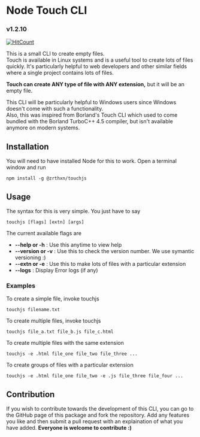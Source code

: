 # Node Touch CLI
### v1.2.10
[![HitCount](http://hits.dwyl.io/zrthxn/touchjs.svg)](http://hits.dwyl.io/zrthxn/touchjs)

This is a small CLI to create empty files.<br>
Touch is available in Linux systems and is a useful tool to create lots of files quickly. It's particularly helpful to web developers and 
other similar fields where a single project contains lots of files.

**Touch can create ANY type of file with ANY extension,** but it will be an empty file.

This CLI will be particularly helpful to Windows users since Windows doesn't come with such a functionality. <br>
Also, this was inspired from Borland's Touch CLI which used to come bundled with the Borland TurboC++ 4.5 compiler, but isn't available anymore on modern systems.


## Installation
You will need to have installed Node for this to work. Open a terminal window and run
```
npm install -g @zrthxn/touchjs
```


## Usage
The syntax for this is very simple. You just have to say
```
touchjs [flags] [extn] [args]
```

The current available flags are
- **--help or -h** : Use this anytime to view help
- **--version or -v** : Use this to check the version number. We use symantic versioning :)
- **--extn or -e** : Use this to make lots of files with a particular extension
- **--logs** : Display Error logs (if any)

### Examples
To create a simple file, invoke touchjs
```
touchjs filename.txt
```

To create multiple files, invoke touchjs
```
touchjs file_a.txt file_b.js file_c.html
```

To create multiple files with the same extension
```
touchjs -e .html file_one file_two file_three ...
```

To create groups of files with a particular extension
```
touchjs -e .html file_one file_two -e .js file_three file_four ...
```


## Contribution
If you wish to contribute towards the development of this CLI, you can go to the GitHub page of this 
package and fork the repository. Add any features you like and then submit a pull request with an explaination 
of what you have added. **Everyone is welcome to contribute :)**
